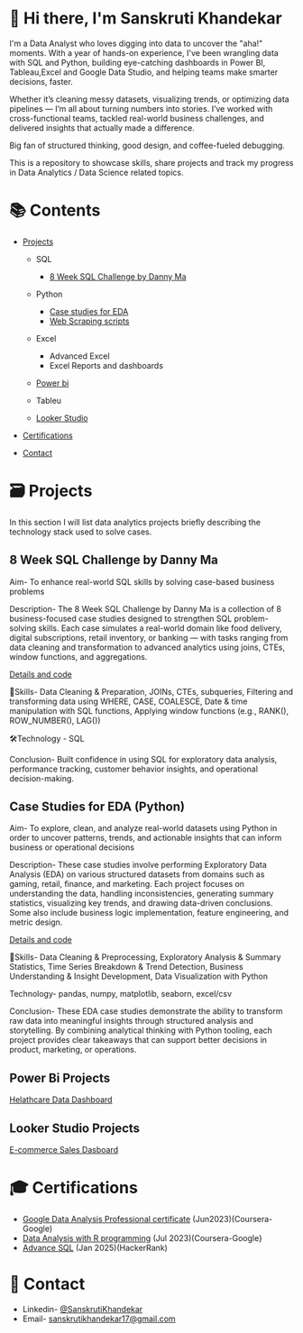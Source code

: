 # 👋 Hi there, I'm Sanskruti Khandekar
I'm a Data Analyst who loves digging into data to uncover the "aha!" moments. With a year of hands-on experience, I've been wrangling data with SQL and Python, building eye-catching dashboards in Power BI, Tableau,Excel and Google Data Studio, and helping teams make smarter decisions, faster.

Whether it’s cleaning messy datasets, visualizing trends, or optimizing data pipelines — I’m all about turning numbers into stories. I’ve worked with cross-functional teams, tackled real-world business challenges, and delivered insights that actually made a difference.

Big fan of structured thinking, good design, and coffee-fueled debugging.

This is a repository to showcase skills, share projects and track my progress in Data Analytics / Data Science related topics.

# 📚 Contents
- [Projects](https://github.com/Sanskruti1702/My-Portfolio/blob/main/README.md#projects)
  - SQL
    - [8 Week SQL Challenge by Danny Ma](https://github.com/Sanskruti1702/8-Weeks-SQL-Challenges-By-Danny-Ma) 


  - Python
    - [Case studies for EDA](https://github.com/Sanskruti1702/Python-Case-studies)
    - [Web Scraping scripts](https://github.com/Sanskruti1702/Python-web-scraping-scripts)
   
  - Excel
    - Advanced Excel
    - Excel Reports and dashboards

  - [Power bi](https://github.com/Sanskruti1702/My-Portfolio/blob/main/README.md#power-bi-projects)
  - Tableu
  - [Looker Studio](https://github.com/Sanskruti1702/My-Portfolio/blob/main/README.md#looker-studio-projects)
      
- [Certifications](https://github.com/Sanskruti1702/My-Portfolio/blob/main/README.md#certifications)
- [Contact](https://github.com/Sanskruti1702/My-Portfolio/blob/main/README.md#contact)

# 🗃️ Projects
In this section I will list data analytics projects briefly describing the technology stack used to solve cases.
## 8 Week SQL Challenge by Danny Ma
Aim- To enhance real-world SQL skills by solving case-based business problems

Description- The 8 Week SQL Challenge by Danny Ma is a collection of 8 business-focused case studies designed to strengthen SQL problem-solving skills. Each case simulates a real-world domain like food delivery, digital subscriptions, retail inventory, or banking — with tasks ranging from data cleaning and transformation to advanced analytics using joins, CTEs, window functions, and aggregations.

[Details and code](https://github.com/Sanskruti1702/8-Weeks-SQL-Challenges-By-Danny-Ma)

🧠Skills- Data Cleaning & Preparation, JOINs, CTEs, subqueries, Filtering and transforming data using WHERE, CASE, COALESCE, Date & time manipulation with SQL functions, Applying window functions (e.g., RANK(), ROW_NUMBER(), LAG())

🛠Technology - SQL

Conclusion- Built confidence in using SQL for exploratory data analysis, performance tracking, customer behavior insights, and operational decision-making.

## Case Studies for EDA (Python)
Aim- To explore, clean, and analyze real-world datasets using Python in order to uncover patterns, trends, and actionable insights that can inform business or operational decisions

Description- These case studies involve performing Exploratory Data Analysis (EDA) on various structured datasets from domains such as gaming, retail, finance, and marketing. Each project focuses on understanding the data, handling inconsistencies, generating summary statistics, visualizing key trends, and drawing data-driven conclusions. Some also include business logic implementation, feature engineering, and metric design.

[Details and code](https://github.com/Sanskruti1702/Python-Case-studies)

🧠Skills- Data Cleaning & Preprocessing, Exploratory Analysis & Summary Statistics, Time Series Breakdown & Trend Detection, Business Understanding & Insight Development, Data Visualization with Python

Technology- pandas, numpy, matplotlib, seaborn, excel/csv

Conclusion- These EDA case studies demonstrate the ability to transform raw data into meaningful insights through structured analysis and storytelling. By combining analytical thinking with Python tooling, each project provides clear takeaways that can support better decisions in product, marketing, or operations.

## Power Bi Projects
[Helathcare Data Dashboard](https://github.com/Sanskruti1702/Data-Visualization-Projects/tree/main/HealthStat-DB#-healthcare-data-dashboard)


## Looker Studio Projects
[E-commerce Sales Dasboard](https://github.com/Sanskruti1702/Data-Visualization-Projects/blob/main/README.md#e-commerce-sales-dashboard)


# 🎓 Certifications
- [Google Data Analysis Professional certificate](https://www.coursera.org/account/accomplishments/specialization/2UGTS6M3AWBK) (Jun2023)(Coursera-Google)
- [Data Analysis with R programming](https://www.coursera.org/account/accomplishments/specialization/2UGTS6M3AWBK) (Jul 2023)(Coursera-Google}
- [Advance SQL](https://www.hackerrank.com/certificates/3d22ec56387e) (Jan 2025)(HackerRank)
  
# 📧 Contact
- Linkedin- [@SanskrutiKhandekar](https://www.linkedin.com/in/sanskruti-khandekar-533074213/)
- Email- sanskrutikhandekar17@gmail.com
